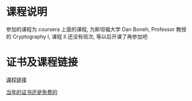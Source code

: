 # 课程说明
参加的课程为 coursera 上面的课程, 为斯坦福大学 Dan Boneh, Professor 教授的 Cryptography I, 课程 II 还没有班次, 等以后开课了再参加吧

# 证书及课程链接
[课程链接](https://www.coursera.org/learn/crypto)

[当年的证书还是免费的](https://github.com/L1nwatch/about-cryptography/blob/master/%E5%AF%86%E7%A0%81%E5%AD%A6%E8%AF%BE%E7%A8%8B/Cryptography_I_SOA.pdf)